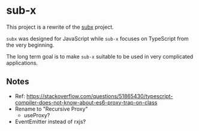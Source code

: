# sub-x

This project is a rewrite of the [subx](https://github.com/tylerlong/subx) project.

`subx` was designed for JavaScript while `sub-x` focuses on TypeScript from the very beginning.

The long term goal is to make `sub-x` suitable to be used in very complicated applications.


## Notes

- Ref: https://stackoverflow.com/questions/51865430/typescript-compiler-does-not-know-about-es6-proxy-trap-on-class
- Rename to "Recursive Proxy"
  - useProxy?
- EventEmitter instead of rxjs?

